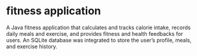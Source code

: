# fitness application
A Java fitness application that calculates and tracks calorie intake, records daily meals and exercise, and provides
fitness and health feedbacks for users. An SQLite database was integrated to store the user’s profile, meals, and exercise history. 
